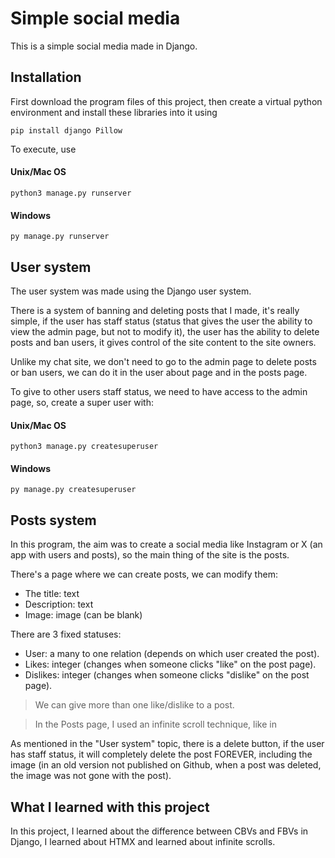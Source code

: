 # Simple social media

This is a simple social media made in Django.

## Installation

First download the program files of this project, then create a virtual python environment and install these libraries into it using

```
pip install django Pillow
```

To execute, use

#### Unix/Mac OS

```
python3 manage.py runserver
```

#### Windows

```
py manage.py runserver
```

## User system

The user system was made using the Django user system.

There is a system of banning and deleting posts that I made, it's really simple, if the user has staff status (status that gives the user the ability to view the admin page, but not to modify it), the user has the ability to delete posts and ban users, it gives control of the site content to the site owners.

Unlike my chat site, we don't need to go to the admin page to delete posts or ban users, we can do it in the user about page and in the posts page.

To give to other users staff status, we need to have access to the admin page, so, create a super user with:

#### Unix/Mac OS

```
python3 manage.py createsuperuser
```

#### Windows

```
py manage.py createsuperuser
```

## Posts system

In this program, the aim was to create a social media like Instagram or X (an app with users and posts), so the main thing of the site is the posts.

There's a page where we can create posts, we can modify them:

* The title: text
* Description: text
* Image: image (can be blank)

There are 3 fixed statuses:

* User: a many to one relation (depends on which user created the post).
* Likes: integer (changes when someone clicks "like" on the post page).
* Dislikes: integer (changes when someone clicks "dislike" on the post page).

> We can give more than one like/dislike to a post.

>In the Posts page, I used an infinite scroll technique, like in 

As mentioned in the "User system" topic, there is a delete button, if the user has staff status, it will completely delete the post FOREVER, including the image (in an old version not published on Github, when a post was deleted, the image was not gone with the post).

## What I learned with this project

In this project, I learned about the difference between CBVs and FBVs in Django, I learned about HTMX and learned about infinite scrolls.

